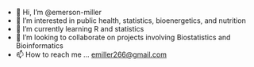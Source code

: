 - 👋 Hi, I’m @emerson-miller
- 👀 I’m interested in public health, statistics, bioenergetics, and nutrition
- 🌱 I’m currently learning R and statistics
- 💞️ I’m looking to collaborate on projects involving Biostatistics and Bioinformatics
- 📫 How to reach me ... emiller266@gmail.com

<!---
emerson-miller/emerson-miller is a ✨ special ✨ repository because its `README.md` (this file) appears on your GitHub profile.
You can click the Preview link to take a look at your changes.
--->

